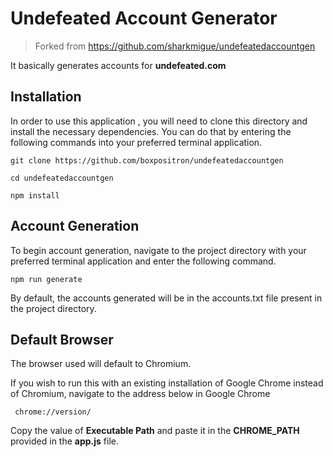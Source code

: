 # Undefeated Account Generator
> Forked from https://github.com/sharkmigue/undefeatedaccountgen

It basically generates accounts for **undefeated.com**


## Installation

In order to use this application , you will need to clone this directory and install the necessary dependencies. You can do that by entering the following commands into your preferred terminal application.

```shell
git clone https://github.com/boxpositron/undefeatedaccountgen

cd undefeatedaccountgen

npm install
```

## Account Generation

To begin account generation, navigate to the project directory with your preferred terminal application and enter the following command.

```shell
npm run generate
```

By default, the accounts generated will be in the accounts.txt file present in the project directory.

## Default Browser

The browser used will default to Chromium.

If you wish to run this with an existing installation of Google Chrome instead of Chromium,
navigate to the address below in Google Chrome

``` 
 chrome://version/
 ```

 Copy the value of  **Executable Path** and paste it in the **CHROME_PATH** provided in the **app.js** file.

